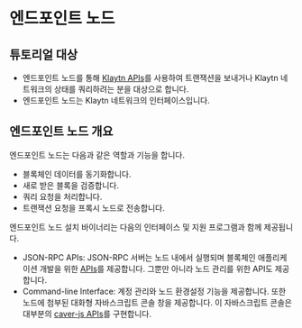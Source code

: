 # 엔드포인트 노드 <a id="endpoint-node"></a>

## 튜토리얼 대상 <a id="intended-audience"></a>

- 엔드포인트 노드를 통해 [Klaytn APIs](../../bapp/json-rpc/README.md)를 사용하여 트랜잭션을 보내거나 Klaytn 네트워크의 상태를 쿼리하려는 분을 대상으로 합니다.
- 엔드포인트 노드는 Klaytn 네트워크의 인터페이스입니다.

## 엔드포인트 노드 개요 <a id="endpoint-node-overview"></a>

엔드포인트 노드는 다음과 같은 역할과 기능을 합니다.

- 블록체인 데이터를 동기화합니다.
- 새로 받은 블록을 검증합니다.
- 쿼리 요청을 처리합니다.
- 트랜잭션 요청을 프록시 노드로 전송합니다.

엔드포인트 노드 설치 바이너리는 다음의 인터페이스 및 지원 프로그램과 함께 제공됩니다.

- JSON-RPC APIs: JSON-RPC 서버는 노드 내에서 실행되며 블록체인 애플리케이션 개발을 위한 [APIs](../../bapp/json-rpc/README.md)를 제공합니다. 그뿐만 아니라 노드 관리를 위한 API도 제공합니다.
- Command-line Interface: 계정 관리와 노드 환경설정 기능을 제공합니다. 또한 노드에 첨부된 대화형 자바스크립트 콘솔 창을 제공합니다. 이 자바스크립트 콘솔은 대부분의 [caver-js APIs](../../bapp/sdk/caver-js/README.md)를 구현합니다. 





